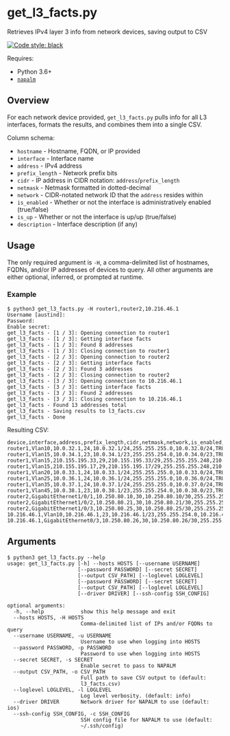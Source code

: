 # get_l3_facts.py

Retrieves IPv4 layer 3 info from network devices, saving output to CSV

[![Code style: black](https://img.shields.io/badge/code%20style-black-000000.svg)](https://github.com/python/black)

Requires:
* Python 3.6+
* [`napalm`](https://github.com/napalm-automation/napalm)

## Overview

For each network device provided, `get_l3_facts.py` pulls info for all L3 interfaces, formats the results, and combines them into a single CSV.

Column schema:
* `hostname` - Hostname, FQDN, or IP provided
* `interface` - Interface name
* `address` - IPv4 address
* `prefix_length` - Network prefix bits
* `cidr` - IP address in CIDR notation: `address`/`prefix_length`
* `netmask` - Netmask formatted in dotted-decimal
* `network` - CIDR-notated network ID that the `address` resides within
* `is_enabled` - Whether or not the interface is administratively enabled (true/false)
* `is_up` - Whether or not the interface is up/up (true/false)
* `description` - Interface description (if any)

## Usage

The only required argument is `-H`, a comma-delimited list of hostnames, FQDNs, and/or IP addresses of devices to query.
All other arguments are either optional, inferred, or prompted at runtime.

### Example

```
$ python3 get_l3_facts.py -H router1,router2,10.216.46.1
Username [austind]:
Password:
Enable secret:
get_l3_facts - [1 / 3]: Opening connection to router1
get_l3_facts - [1 / 3]: Getting interface facts
get_l3_facts - [1 / 3]: Found 8 addresses
get_l3_facts - [1 / 3]: Closing connection to router1
get_l3_facts - [2 / 3]: Opening connection to router2
get_l3_facts - [2 / 3]: Getting interface facts
get_l3_facts - [2 / 3]: Found 3 addresses
get_l3_facts - [2 / 3]: Closing connection to router2
get_l3_facts - [3 / 3]: Opening connection to 10.216.46.1
get_l3_facts - [3 / 3]: Getting interface facts
get_l3_facts - [3 / 3]: Found 2 addresses
get_l3_facts - [3 / 3]: Closing connection to 10.216.46.1
get_l3_facts - Found 13 addresses total
get_l3_facts - Saving results to l3_facts.csv
get_l3_facts - Done
```

Resulting CSV:

```
device,interface,address,prefix_length,cidr,netmask,network,is_enabled,is_up,description
router1,Vlan10,10.0.32.1,24,10.0.32.1/24,255.255.255.0,10.0.32.0/24,TRUE,TRUE,Mgmt
router1,Vlan15,10.0.34.1,23,10.0.34.1/23,255.255.254.0,10.0.34.0/23,TRUE,TRUE,Staff
router1,Vlan15,210.155.195.33,29,210.155.195.33/29,255.255.255.248,210.155.195.32/29,TRUE,TRUE,Staff
router1,Vlan15,210.155.195.17,29,210.155.195.17/29,255.255.255.248,210.155.195.16/29,TRUE,TRUE,Staff
router1,Vlan20,10.0.33.1,24,10.0.33.1/24,255.255.255.0,10.0.33.0/24,TRUE,TRUE,Cameras
router1,Vlan25,10.0.36.1,24,10.0.36.1/24,255.255.255.0,10.0.36.0/24,TRUE,TRUE,Lab1
router1,Vlan35,10.0.37.1,24,10.0.37.1/24,255.255.255.0,10.0.37.0/24,TRUE,TRUE,Lab2
router1,Vlan45,10.0.38.1,23,10.0.38.1/23,255.255.254.0,10.0.38.0/23,TRUE,TRUE,Students
router2,GigabitEthernet1/0/1,10.250.80.10,30,10.250.80.10/30,255.255.255.252,10.250.80.8/30,TRUE,TRUE,
router2,GigabitEthernet1/0/2,10.250.80.21,30,10.250.80.21/30,255.255.255.252,10.250.80.20/30,TRUE,TRUE,
router2,GigabitEthernet1/0/3,10.250.80.25,30,10.250.80.25/30,255.255.255.252,10.250.80.24/30,TRUE,TRUE,
10.216.46.1,Vlan10,10.216.46.1,23,10.216.46.1/23,255.255.254.0,10.216.46.0/23,LAN,TRUE,TRUE,
10.216.46.1,GigabitEthernet0/3,10.250.80.26,30,10.250.80.26/30,255.255.255.252,10.250.80.24/30,TRUE,TRUE,UPLINK
```

## Arguments

```
$ python3 get_l3_facts.py --help
usage: get_l3_facts.py [-h] --hosts HOSTS [--username USERNAME]
                       [--password PASSWORD] [--secret SECRET]
                       [--output CSV_PATH] [--loglevel LOGLEVEL]
                       [--password PASSWORD] [--secret SECRET]
                       [--output CSV_PATH] [--loglevel LOGLEVEL]
                       [--driver DRIVER] [--ssh-config SSH_CONFIG]

optional arguments:
  -h, --help            show this help message and exit
  --hosts HOSTS, -H HOSTS
                        Comma-delimited list of IPs and/or FQDNs to query
  --username USERNAME, -u USERNAME
                        Username to use when logging into HOSTS
  --password PASSWORD, -p PASSWORD
                        Password to use when logging into HOSTS
  --secret SECRET, -s SECRET
                        Enable secret to pass to NAPALM
  --output CSV_PATH, -o CSV_PATH
                        Full path to save CSV output to (default:
                        l3_facts.csv)
  --loglevel LOGLEVEL, -l LOGLEVEL
                        Log level verbosity. (default: info)
  --driver DRIVER       Network driver for NAPALM to use (default: ios)
  --ssh-config SSH_CONFIG, -c SSH_CONFIG
                        SSH config file for NAPALM to use (default:
                        ~/.ssh/config)
```

